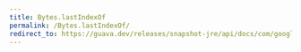 ```yaml
---
title: Bytes.lastIndexOf
permalink: /Bytes.lastIndexOf/
redirect_to: https://guava.dev/releases/snapshot-jre/api/docs/com/google/common/primitives/Bytes.html#lastIndexOf-byte:A-byte-
---
```

